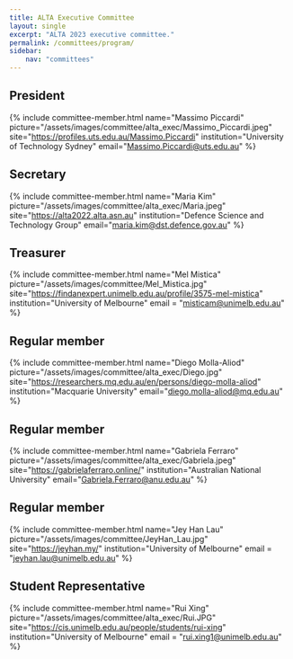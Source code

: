 ```yaml
---
title: ALTA Executive Committee
layout: single
excerpt: "ALTA 2023 executive committee."
permalink: /committees/program/
sidebar:
    nav: "committees"
---
```

## President
{% include committee-member.html
   name="Massimo Piccardi"
   picture="/assets/images/committee/alta_exec/Massimo_Piccardi.jpeg"
   site="https://profiles.uts.edu.au/Massimo.Piccardi"
   institution="University of Technology Sydney"
   email="Massimo.Piccardi@uts.edu.au"
%}

## Secretary
{% include committee-member.html
   name="Maria Kim"
   picture="/assets/images/committee/alta_exec/Maria.jpeg"
   site="https://alta2022.alta.asn.au"
   institution="Defence Science and Technology Group"
   email="maria.kim@dst.defence.gov.au"
%}

## Treasurer
{% include committee-member.html
   name="Mel Mistica"
   picture="/assets/images/committee/Mel_Mistica.jpg"
   site="https://findanexpert.unimelb.edu.au/profile/3575-mel-mistica"
   institution="University of Melbourne"
   email = "misticam@unimelb.edu.au"
%}

## Regular member
{% include committee-member.html
   name="Diego Molla-Aliod"
   picture="/assets/images/committee/alta_exec/Diego.jpg"
   site="https://researchers.mq.edu.au/en/persons/diego-molla-aliod"
   institution="Macquarie University"
   email="diego.molla-aliod@mq.edu.au"
%}

## Regular member
{% include committee-member.html
   name="Gabriela Ferraro"
   picture="/assets/images/committee/alta_exec/Gabriela.jpeg"
   site="https://gabrielaferraro.online/"
   institution="Australian National University"
   email="Gabriela.Ferraro@anu.edu.au"
%}

## Regular member
{% include committee-member.html
   name="Jey Han Lau"
   picture="/assets/images/committee/JeyHan_Lau.jpg"
   site="https://jeyhan.my/"
   institution="University of Melbourne"
   email = "jeyhan.lau@unimelb.edu.au"
%}

## Student Representative
{% include committee-member.html
   name="Rui Xing"
   picture="/assets/images/committee/alta_exec/Rui.JPG"
   site="https://cis.unimelb.edu.au/people/students/rui-xing"
   institution="University of Melbourne"
   email = "rui.xing1@unimelb.edu.au"
%}